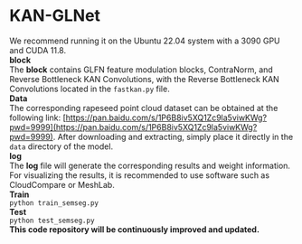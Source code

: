 # KAN-GLNet
We recommend running it on the Ubuntu 22.04 system with a 3090 GPU and CUDA 11.8.<br>
**block**<br>
The **block** contains GLFN feature modulation blocks, ContraNorm, and Reverse Bottleneck KAN Convolutions, with the Reverse Bottleneck KAN Convolutions located in the `fastkan.py` file.<br>
**Data**<br>
The corresponding rapeseed point cloud dataset can be obtained at the following link: [https://pan.baidu.com/s/1P6B8iv5XQ1Zc9la5viwKWg?pwd=9999](https://pan.baidu.com/s/1P6B8iv5XQ1Zc9la5viwKWg?pwd=9999). After downloading and extracting, simply place it directly in the `data` directory of the model.<br>
**log**<br>
The **log** file will generate the corresponding results and weight information. For visualizing the results, it is recommended to use software such as CloudCompare or MeshLab.<br>
**Train**<br>
`python train_semseg.py`<br>
**Test**<br>
`python test_semseg.py`<br>
**This code repository will be continuously improved and updated.**

